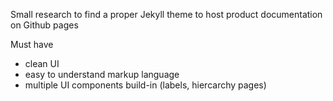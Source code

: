 Small research to find a proper Jekyll theme to host product documentation on Github pages

Must have

- clean UI
- easy to understand markup language
- multiple UI components build-in (labels, hiercarchy pages)
